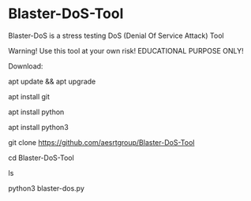 # Blaster-DoS-Tool

Blaster-DoS is a stress testing DoS (Denial Of Service Attack) Tool


Warning! Use this tool at your own risk! EDUCATIONAL PURPOSE ONLY!

Download:

apt update && apt upgrade

apt install git

apt install python

apt install python3

git clone https://github.com/aesrtgroup/Blaster-DoS-Tool

cd Blaster-DoS-Tool

ls

python3 blaster-dos.py
